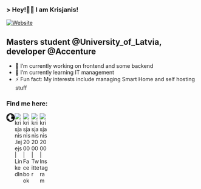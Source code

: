 ### > Hey!👋🏻 I am Krisjanis!
[![Website](https://img.shields.io/website?label=krisjanis.lejejs.com&style=for-the-badge&url=https%3A%2F%2Fkrisjanis.lejejs.com)](https://krisjanis.lejejs.com)

## Masters student @University_of_Latvia, developer @Accenture
- 🔭 I’m currently working on frontend and some backend
- 🌱 I’m currently learning IT management
- ⚡ Fun fact: My interests include managing Smart Home and self hosting stuff

<!-- ![Github Stats](https://github-readme-stats.vercel.app/api?username=klejejs&count_private=true&hide_rank=true&show_icons=true&include_all_commits=true&custom_title=Github%20Stats) -->

### Find me here:
[<img align="left" alt="krisjanis.lejejs.com" width="22px" src="https://raw.githubusercontent.com/iconic/open-iconic/master/svg/globe.svg" />](https://krisjanis.lejejs.com)
[<img align="left" alt="krisjanis.lejejs | LinkedIn" width="22px" src="https://cdn.jsdelivr.net/npm/simple-icons@v3/icons/linkedin.svg" />](https://www.linkedin.com/in/krisjanis-lejejs/)
[<img align="left" alt="krisjanis2000 | Facebook" width="22px" src="https://cdn.jsdelivr.net/npm/simple-icons@v3/icons/facebook.svg" />](https://www.facebook.com/krisjanis2000/)
[<img align="left" alt="krisjanis2000 | Twitter" width="22px" src="https://cdn.jsdelivr.net/npm/simple-icons@v3/icons/twitter.svg" />](https://twitter.com/krisjanis2000)
[<img align="left" alt="krisjanis2000 | Instagram" width="22px" src="https://cdn.jsdelivr.net/npm/simple-icons@v3/icons/instagram.svg" />](https://www.instagram.com/krisjanis2000/)

<br />

<!--
---

### Some of my coding activity from self hosted [Wakapi](https://github.com/muety/wakapi) instance:
![Wakapi last 30 days stats](https://github-readme-stats.vercel.app/api/wakatime?username=krisjanis2000&api_domain=wakapi.lejejs.com&range=last_30_days&bg_color=2D3748&title_color=2F855A&icon_color=2F855A&text_color=ffffff&custom_title=Last%2030%20Days&layout=compact&langs_count=20)

![Wakapi last 12 months stats](https://github-readme-stats.vercel.app/api/wakatime?username=krisjanis2000&api_domain=wakapi.lejejs.com&range=last_12_months&bg_color=2D3748&title_color=2F855A&icon_color=2F855A&text_color=ffffff&custom_title=Last%2012%20Months&layout=compact&langs_count=20)

![Wakapi overall stats](https://github-readme-stats.vercel.app/api/wakatime?username=krisjanis2000&api_domain=wakapi.lejejs.com&range=any&bg_color=2D3748&title_color=2F855A&icon_color=2F855A&text_color=ffffff&custom_title=Overall%20Stats&layout=compact&langs_count=20)

-->
